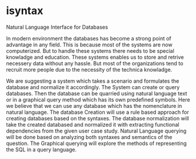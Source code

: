 # isyntax
Natural Language Interface for Databases

In modern environment the databases has become a strong point of advantage in any field. This is because most of the systems are now computerized. But to handle these systems there needs to be special knowladge and education. These systems enables us to store and retrive necessery data without any hassle. But most of the organizations tend to recruit more people due to the necessity of the technica knowladge.

We are suggesting a system which takes a scenario and formulates the database and normalize it accordingly. The System can create or query databases. Then the database can be quarried using natural language text or in a graphical query method which has its own predefined symbols. Here we believe that we can use any database which has the nomenclature in natural language. The database Creation will use a rule based approach for creating databases based on the syntaxes. The database normalization will take the created databased and normalized it with extracting functional dependencies from the given user case study. Natural Language querying will be done based on analyzing both syntaxes and semantics of the question. The Graphical querying will explore the methods of representing the SQL in a query language.
